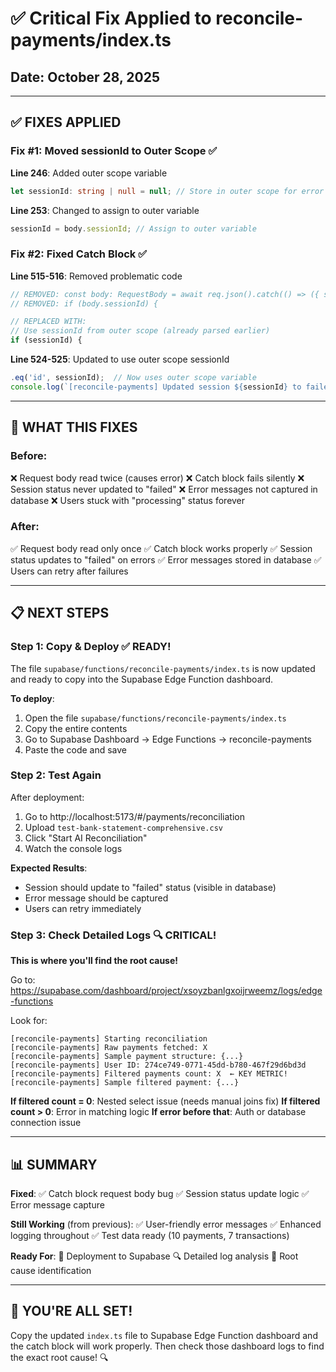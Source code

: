 # ✅ Critical Fix Applied to reconcile-payments/index.ts

## Date: October 28, 2025

---

## ✅ FIXES APPLIED

### Fix #1: Moved sessionId to Outer Scope ✅

**Line 246**: Added outer scope variable
```typescript
let sessionId: string | null = null; // Store in outer scope for error handling
```

**Line 253**: Changed to assign to outer variable
```typescript
sessionId = body.sessionId; // Assign to outer variable
```

### Fix #2: Fixed Catch Block ✅

**Line 515-516**: Removed problematic code
```typescript
// REMOVED: const body: RequestBody = await req.json().catch(() => ({ sessionId: null }));
// REMOVED: if (body.sessionId) {

// REPLACED WITH:
// Use sessionId from outer scope (already parsed earlier)
if (sessionId) {
```

**Line 524-525**: Updated to use outer scope sessionId
```typescript
.eq('id', sessionId);  // Now uses outer scope variable
console.log(`[reconcile-payments] Updated session ${sessionId} to failed status`);
```

---

## 🎯 WHAT THIS FIXES

### Before:
❌ Request body read twice (causes error)
❌ Catch block fails silently
❌ Session status never updated to "failed"
❌ Error messages not captured in database
❌ Users stuck with "processing" status forever

### After:
✅ Request body read only once
✅ Catch block works properly
✅ Session status updates to "failed" on errors
✅ Error messages stored in database
✅ Users can retry after failures

---

## 📋 NEXT STEPS

### Step 1: Copy & Deploy ✅ READY!

The file `supabase/functions/reconcile-payments/index.ts` is now updated and ready to copy into the Supabase Edge Function dashboard.

**To deploy**:
1. Open the file `supabase/functions/reconcile-payments/index.ts`
2. Copy the entire contents
3. Go to Supabase Dashboard → Edge Functions → reconcile-payments
4. Paste the code and save

### Step 2: Test Again

After deployment:
1. Go to http://localhost:5173/#/payments/reconciliation
2. Upload `test-bank-statement-comprehensive.csv`
3. Click "Start AI Reconciliation"
4. Watch the console logs

**Expected Results**:
- Session should update to "failed" status (visible in database)
- Error message should be captured
- Users can retry immediately

### Step 3: Check Detailed Logs 🔍 CRITICAL!

**This is where you'll find the root cause!**

Go to: https://supabase.com/dashboard/project/xsoyzbanlgxoijrweemz/logs/edge-functions

Look for:
```
[reconcile-payments] Starting reconciliation
[reconcile-payments] Raw payments fetched: X
[reconcile-payments] Sample payment structure: {...}
[reconcile-payments] User ID: 274ce749-0771-45dd-b780-467f29d6bd3d
[reconcile-payments] Filtered payments count: X  ← KEY METRIC!
[reconcile-payments] Sample filtered payment: {...}
```

**If filtered count = 0**: Nested select issue (needs manual joins fix)
**If filtered count > 0**: Error in matching logic
**If error before that**: Auth or database connection issue

---

## 📊 SUMMARY

**Fixed**:
✅ Catch block request body bug
✅ Session status update logic
✅ Error message capture

**Still Working** (from previous):
✅ User-friendly error messages
✅ Enhanced logging throughout
✅ Test data ready (10 payments, 7 transactions)

**Ready For**:
🚀 Deployment to Supabase
🔍 Detailed log analysis
🎯 Root cause identification

---

## 🎉 YOU'RE ALL SET!

Copy the updated `index.ts` file to Supabase Edge Function dashboard and the catch block will work properly. Then check those dashboard logs to find the exact root cause! 🔍

